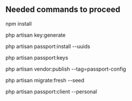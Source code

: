 ## Needed commands to proceed
<p>npm install</p>
<p>php artisan key:generate</p>
<p> php artisan passport:install --uuids</p>
<p>php artisan passport:keys</p>
<p>php artisan vendor:publish --tag=passport-config</p>
<p>php artisan migrate:fresh --seed</p>
<p>php artisan passport:client --personal</p>
